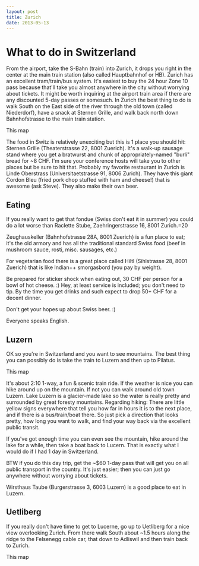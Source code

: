 ```yaml
---
layout: post
title: Zurich
date: 2013-05-13
---
```


# What to do in Switzerland

From the airport, take the S-Bahn (train) into Zurich, it drops you right in the center at the main train station (also called Hauptbahnhof or HB). Zurich has an excellent tram/train/bus system. It's easiest to buy the 24 hour Zone 10 pass because that'll take you almost anywhere in the city without worrying about tickets.
It might be worth inquiring at the airport train area if there are any discounted 5-day passes or somesuch.
In Zurich the best thing to do is walk South on the East side of the river through the old town (called Niederdorf), have a snack at Sternen Grille, and walk back north down Bahnhofstrasse to the main train station.

This map

The food in Switz is relatively unexciting but this is 1 place you should hit: Sternen Grille (Theaterstrasse 22, 8001 Zuerich). It's a walk-up sausage stand where you get a bratwurst and chunk of appropriately-named "burli" bread for ~8 CHF. I'm sure your conference hosts will take you to other places but be sure to hit that.
Probably my favorite restaurant in Zurich is Linde Oberstrass (Universitaetstrasse 91, 8006 Zurich). They have this giant Cordon Bleu (fried pork chop stuffed with ham and cheese!) that is awesome (ask Steve). They also make their own beer.

## Eating

If you really want to get that fondue (Swiss don't eat it in summer) you could do a lot worse than Raclette Stube, Zaehringerstrasse 16, 8001 Zurich.=20

Zeughauskeller (Bahnhofstrasse 28A, 8001 Zuerich) is a fun place to eat; it's the old armory and has all the traditional standard Swiss food (beef in mushroom sauce, rosti, misc. sausages, etc.)

For vegetarian food there is a great place called Hiltl (Sihlstrasse 28, 8001 Zuerich) that is like Indian++ smorgasbord (you pay by weight).

Be prepared for sticker shock when eating out, 30 CHF per person for a bowl of hot cheese. :) Hey, at least service is included; you don't need to tip. By the time you get drinks and such expect to drop 50+ CHF for a decent dinner.

Don't get your hopes up about Swiss beer. :)

Everyone speaks English.

## Luzern

OK so you're in Switzerland and you want to see mountains. The best thing you can possibly do is take the train to Luzern and then up to Pilatus.

This map

It's about 2:10 1-way, a fun & scenic train ride. If the weather is nice you can hike around up on the mountain. If not you can walk around old town Luzern. Lake Luzern is a glacier-made lake so the water is really pretty and surrounded by great foresty mountains.
Regarding hiking: There are little yellow signs everywhere that tell you how far in hours it is to the next place, and if there is a bus/train/boat there. So just pick a direction that looks pretty, how long you want to walk, and find your way back via the excellent public transit.

If you've got enough time you can even see the mountain, hike around the lake for a while, then take a boat back to Lucern. That is exactly what I would do if I had 1 day in Switzerland.

BTW if you do this day trip, get the ~$60 1-day pass that will get you on all public transport in the country. It's just easier; then you can just go anywhere without worrying about tickets.

Wirsthaus Taube (Burgerstrasse 3, 6003 Luzern) is a good place to eat in Luzern.

## Uetliberg

If you really don't have time to get to Lucerne, go up to Uetliberg for a nice view overlooking Zurich. From there walk South about ~1.5 hours along the ridge to the Felsenegg cable car, that down to Adliswil and then train back to Zurich.

This map


